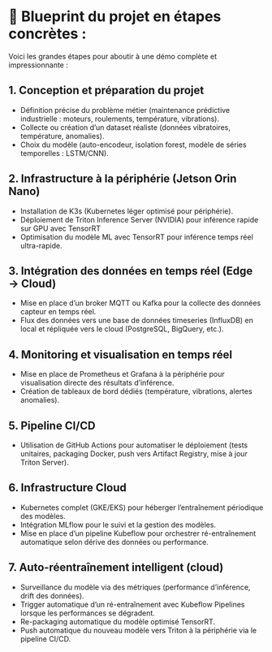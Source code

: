 # 🎯 Blueprint du projet en étapes concrètes :

Voici les grandes étapes pour aboutir à une démo complète et impressionnante :

## 1. Conception et préparation du projet
- Définition précise du problème métier (maintenance prédictive industrielle : moteurs, roulements, température, vibrations).
- Collecte ou création d’un dataset réaliste (données vibratoires, température, anomalies).
- Choix du modèle (auto-encodeur, isolation forest, modèle de séries temporelles : LSTM/CNN).

## 2. Infrastructure à la périphérie (Jetson Orin Nano)
- Installation de K3s (Kubernetes léger optimisé pour périphérie).
- Déploiement de Triton Inference Server (NVIDIA) pour inférence rapide sur GPU avec TensorRT
- Optimisation du modèle ML avec TensorRT pour inférence temps réel ultra-rapide.

## 3. Intégration des données en temps réel (Edge → Cloud)
- Mise en place d’un broker MQTT ou Kafka pour la collecte des données capteur en temps réel.
- Flux des données vers une base de données timeseries (InfluxDB) en local et répliquée vers le cloud (PostgreSQL, BigQuery, etc.).

## 4. Monitoring et visualisation en temps réel
- Mise en place de Prometheus et Grafana à la périphérie pour visualisation directe des résultats d’inférence.
- Création de tableaux de bord dédiés (température, vibrations, alertes anomalies).

## 5. Pipeline CI/CD
- Utilisation de GitHub Actions pour automatiser le déploiement (tests unitaires, packaging Docker, push vers Artifact Registry, mise à jour Triton Server).

## 6. Infrastructure Cloud
- Kubernetes complet (GKE/EKS) pour héberger l’entraînement périodique des modèles.
- Intégration MLflow pour le suivi et la gestion des modèles.
- Mise en place d’un pipeline Kubeflow pour orchestrer ré-entraînement automatique selon dérive des données ou performance.

## 7. Auto-réentraînement intelligent (cloud)
- Surveillance du modèle via des métriques (performance d’inférence, drift des données).
- Trigger automatique d’un ré-entraînement avec Kubeflow Pipelines lorsque les performances se dégradent.
- Re-packaging automatique du modèle optimisé TensorRT.
- Push automatique du nouveau modèle vers Triton à la périphérie via le pipeline CI/CD.